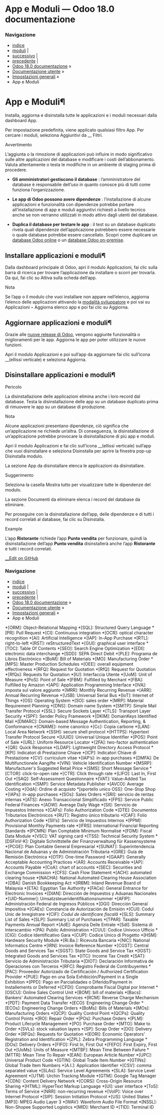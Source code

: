 # App e Moduli — Odoo 18.0 documentazione

### Navigazione

  * [indice](../../genindex.html "Indice generale")
  * [moduli](../../py-modindex.html "Indice del modulo Python") |
  * [successivo](users.html "Utenti") |
  * [precedente](../general.html "Impostazioni generali") |
  * [Odoo 18.0 documentazione](../../index-2.html) »
  * [Documentazione utente](../../applications.html) »
  * [Impostazioni generali](../general.html) »
  * App e Moduli



# App e Moduli¶

Installa, aggiorna e disinstalla tutte le applicazioni e i moduli necessari dalla dashboard App.

Per impostazione predefinita, viene applicato qualsiasi filtro App. Per cercare i moduli, seleziona Aggiuntivi da __ Filtri.

Avvertimento

L’aggiunta o la rimozione di applicazioni può influire in modo significativo sulle altre applicazioni del database e modificare i costi dell’abbonamento. Valuta attentamente o testa le modifiche in un ambiente di staging prima di procedere.

  * **Gli amministratori gestiscono il database** : l’amministratore del database è responsabile dell’uso in quanto conosce più di tutti come funziona l’organizzazione.

  * **Le app di Odoo possono avere dipendenze** : l’installazione di alcune applicazioni e funzionalità con dipendenze potrebbe portare all’installazione di app e moduli aggiuntivi richiesti a livello tecnico anche se non verranno utilizzati in modo attivo dagli utenti del database.

  * **Duplica il database per testare le app** : il test su un database duplicato rivela quali dipendenze dell’applicazione potrebbero essere necessarie o quale database potrebbe essere cancellato. Scopri come duplicare un [database Odoo online](../../administration/odoo_online.html) o un [database Odoo on-premise](../../administration/on_premise.html).




## Installare applicazioni e moduli¶

Dalla dashboard principale di Odoo, apri il modulo Applicazioni, fai clic sulla barra di ricerca per trovare l’applicazione da installare o scorri per trovarla. Da qui, fai clic su Attiva sulla scheda dell’app.

Nota

Se l’app o il modulo che vuoi installare non appare nell’elenco, aggiorna l’elenco delle applicazioni attivando la [modalità sviluppatore](developer_mode.html#developer-mode) e poi vai su Applicazioni ‣ Aggiorna elenco app e poi fai clic su Aggiorna.

## Aggiornare applicazioni e moduli¶

Grazie alle [nuove release di Odoo](../../administration/supported_versions.html), vengono aggiunte funzionalità o miglioramenti per le app. Aggiorna le app per poter utilizzare le nuove funzioni.

Apri il modulo Applicazioni e poi sull’app da aggiornare fai clic sull’icona __(ellissi verticale) e seleziona Aggiorna.

## Disinstallare applicazioni e moduli¶

Pericolo

La disinstallazione delle applicazioni elimina anche i loro record dal database. Testa la disinstallazione delle app su un database duplicato prima di rimuovere le app su un database di produzione.

Nota

Alcune applicazioni presentano dipendenze, ciò significa che un’applicazione ne richiede un’altra. Di conseguenza, la disinstallazione di un’applicazione potrebbe provocare la disinstallazione di più app e moduli.

Apri il modulo Applicazioni e fai clic sull’icona __(ellissi verticale) sull’app che vuoi disinstallare e seleziona Disinstalla per aprire la finestra pop-up Disinstalla modulo.

La sezione App da disinstallare elenca le applicazioni da disinstallare.

Suggerimento

Seleziona la casella Mostra tutto per visualizzare tutte le dipendenze del modulo.

La sezione Documenti da eliminare elenca i record del database da eliminare.

Per proseguire con la disinstallazione dell’app, delle dipendenze e di tutti i record correlati al database, fai clic su Disinstalla.

Example

L’app **Ristorante** richiede l’app **Punto vendita** per funzionare, quindi la disinstallazione dell’app **Punto vendita** disinstallerà anche l’app **Ristorante** e tutti i record correlati.

[ __Edit on GitHub](https://github.com/odoo/Documentation/edit/18.0/content/applications/general/apps_modules.rst)

### Navigazione

  * [indice](../../genindex.html "Indice generale")
  * [moduli](../../py-modindex.html "Indice del modulo Python") |
  * [successivo](users.html "Utenti") |
  * [precedente](../general.html "Impostazioni generali") |
  * [Odoo 18.0 documentazione](../../index-2.html) »
  * [Documentazione utente](../../applications.html) »
  * [Impostazioni generali](../general.html) »
  * App e Moduli


  *[ORM]: Object-Relational Mapping
  *[SQL]: Structured Query Language
  *[PR]: Pull Request
  *[CI]: Continuous integration
  *[OCR]: optical character recognition
  *[AI]: Artificial Intelligence
  *[IAP]: In-App Purchase
  *[RTL]: right-to-left
  *[RST]: reStructuredText
  *[GUI]: graphical user interface
  *[TOC]: Table Of Contents
  *[SEO]: Search Engine Optimization
  *[EDI]: electronic data interchange
  *[SDD]: SEPA Direct Debit
  *[PLE]: Programa de Libros Electrónico
  *[BoM]: Bill of Materials
  *[MO]: Manufacturing Order
  *[MPS]: Master Production Schedules
  *[OEE]: overall equipment effectiveness
  *[RFQ]: Request for Quotation
  *[RfQ]: Request for Quotation
  *[RfQs]: Requests for Quotation
  *[IU]: Interfaccia Utente
  *[UoM]: Unit of Measure
  *[PoS]: Point of Sale
  *[FBM]: Fulfilled by Merchant
  *[FBA]: Fulfilled by Amazon
  *[API]: Application Programming Interface
  *[IVA]: imposta sul valore aggiunto
  *[MRR]: Monthly Recurring Revenue
  *[ARR]: Annual Recurring Revenue
  *[USB]: Universal Serial Bus
  *[IoT]: Internet of Things
  *[OS]: Operating System
  *[SO]: sales order
  *[MRP]: Material Requirement Planning
  *[DNS]: Domain name System
  *[SMTP]: Simple Mail Transfer Protocol
  *[SSL]: Secure Sockets Layer
  *[TLS]: Transport Layer Security
  *[SPF]: Sender Policy Framework
  *[DKIM]: DomainKeys Identified Mail
  *[DMARC]: Domain-based Message Authentication, Reporting, & Conformance
  *[CNAME]: nome canonico
  *[Cc]: Copia carbone
  *[LAN]: Local Area Network
  *[SSH]: secure shell protocol
  *[HTTPS]: Hypertext Transfer Protocol Secure
  *[UUID]: Universal Unique Identifier
  *[POS]: Point of Sale
  *[URL]: Uniform Resource Locator
  *[2FA]: two-factor authentication
  *[QR]: Quick Response
  *[LDAP]: Lightweight Directory Access Protocol
  *[KPI]: Indicatori di Prestazione Chiave
  *[ICP]: Indicatori Chiave di Prestazione
  *[CV]: curriculum vitae
  *[IAP’s]: in-app purchases
  *[DMFA]: De Multifunctionele Aangifte
  *[VIN]: Vehicle Identification Number
  *[MSRP]: Manufacturer's Suggested Retail Price
  *[SMS]: Short Message Service
  *[CTOR]: click-to-open rate
  *[CTR]: Click through rate
  *[LIFO]: Last In, First Out
  *[SAQ]: Self-Assessment Questionnaire
  *[VAT]: Value-Added Tax Identification
  *[SMP]: Service Metadata Publisher
  *[AVCO]: Average Costing
  *[OdA]: Ordine di acquisto
  *[sportello unico OSS]: One-Stop Shop
  *[IAPs]: in-app purchases
  *[SOs]: Sales Orders
  *[SRI]: servicio de rentas internas
  *[ATS]: Anexo Transaccional Simplificado
  *[FPS]: Service Public Federal Finances
  *[ADW]: Average Daily Wage
  *[SII]: Servicio de Impuestos Internos
  *[CAFs]: Folio Authorization Code
  *[DTE]: Documentos Tributarios Electrónicos
  *[RUT]: Registro único tributario
  *[CAF]: Folio Authorization Code
  *[SII’s]: Servicio de Impuestos Internos
  *[PPM]: Provisional Monthly Payments rate
  *[IFRS]: International Financial Reporting Standards
  *[PCMN]: Plan Comptable Minimum Normalisé
  *[FDM]: Fiscal Data Module
  *[VSC]: VAT signing card
  *[TSS]: Technical Security System
  *[DSFinV-K]: Digitale Schnittstelle der Finanzverwaltung für Kassensysteme
  *[PCGE]: Plan Contable General Empresarial
  *[SUNAT]: Superintendencia Nacional de Aduanas y de Administración Tributaria
  *[GRE]: Guía de Remisión Electrónica
  *[OTP]: One-time Password
  *[GAAP]: Generally Acceptable Accounting Practices
  *[AR]: Accounts Receivable
  *[AP]: Accounts Payable
  *[CoA]: chart of accounts
  *[SEC]: Securities and Exchange Commission
  *[CFS]: Cash Flow Statement
  *[ACH]: automated clearing house
  *[NACHA]: National Automated Clearing House Association
  *[DBA]: Danish Bookkeeping Act
  *[IRBM]: Inland Revenue Board of Malaysia
  *[ETA]: Egyptian Tax Authority
  *[FACe]: General Entrance for Electronic Invoices
  *[DIAN]: Dirección de Impuestos y Aduanas Nacionales
  *[UID-Nummer]: Umsatzsteueridentifikationsnummer
  *[AFIP]: Administración Federal de Ingresos Públicos
  *[DGI]: Dirección General Impositiva
  *[CAEs]: Constancia de Autorización de Emisión
  *[CUI]: Codul Unic de Inregistrare
  *[CIF]: *Codul de identificare fiscală*
  *[SLS]: Summary List of Sales
  *[SLP]: Summary List of Purchases
  *[TPAR]: Taxable Payments Annual Report
  *[AdE]: Agenzia Delle Entrate
  *[SdI]: Sistema di Interscambio
  *[PA]: Public Administration
  *[CUU]: Codice Univoco Ufficio
  *[CIG]: Codice Identificativo Gara
  *[CUP]: Codice Unico di Progetto
  *[HSM]: Hardware Security Module
  *[Ri.Ba.]: Ricevuta Bancaria
  *[NIC]: National Informatics Centre
  *[IRN]: Invoice Reference Number
  *[CGST]: Central Goods and Services Tax
  *[SGST]: State Goods and Service Tax
  *[IGST]: Integrated Goods and Services Tax
  *[ITC]: Income Tax Credit
  *[SAT]: Servicio de Administración Tributaria
  *[DIOT]: Declaración Informativa de Operaciones con Terceros
  *[RFC]: Registro Federal de Contribuyentes
  *[PAC]: Proveedor Autorizado de Certificación / Authorized Certification Provider
  *[PUE]: Pago en una Sola Exhibición/Payment in a Single Exhibition
  *[PPD]: Pago en Parcialidades o Diferido/Payment in Installements or Deferred
  *[CFDI]: Comprobante Fiscal Digital por Internet
  *[OSCU]: Online Sales Control Unit
  *[BOM]: bill of materials
  *[Bacs]: Bankers' Automated Clearing Services
  *[RCM]: Reverse Charge Mechanism
  *[PDT]: Payment Data Transfer
  *[ECO]: Engineering Change Order
  *[ECOs]: Engineering Change Orders
  *[BoMs]: Bills of Materials
  *[MOs]: Manufacturing Orders
  *[QCP]: Quality Control Point
  *[QCPs]: Quality Control Points
  *[RO]: Repair Order
  *[POs]: Purchase Orders
  *[PLM]: Product Lifecycle Management
  *[PO]: Purchase Order
  *[MTO]: Make to Order
  *[SVLs]: stock valuation layers
  *[SP]: Scrap Order
  *[DO]: Delivery Order
  *[RFQs]: Requests for Quotation
  *[EORI]: Economic Operators' Registration and Identification
  *[ZPL]: Zebra Programming Language
  *[DOs]: Delivery Orders
  *[FIFO]: First In, First Out
  *[FEFO]: First Expiry, First Out
  *[UoMs]: Units of Measure
  *[MTBF]: Mean Time Between Failure
  *[MTTR]: Mean Time To Repair
  *[EAN]: European Article Number
  *[UPC]: Universal Product Code
  *[GTIN]: Global Trade Item Number
  *[GTINs]: Global Trade Item Numbers
  *[A.I.]: Application Identifier
  *[CSV]: comma separated value
  *[SLAs]: Service Level Agreements
  *[SLA]: Service Level Agreement
  *[UTM]: Urchin Tracking Module
  *[GTM]: Google Tag Manager
  *[CDN]: Content Delivery Network
  *[CORS]: Cross-Origin Resource Sharing
  *[HTML]: HyperText Markup Language
  *[UI]: user interface
  *[ToS]: Terms of Service
  *[NRR]: non-recurring revenue
  *[VoIP]: Voice over Internet Protocol
  *[SIP]: Session Initiation Protocol
  *[US]: United States
  *[MP3]: MPEG Audio Layer 3
  *[WAV]: Waveform Audio File Format
  *[NSSL]: Non-Shopee Supported Logistics
  *[MID]: Merchant ID
  *[TID]: Terminal ID